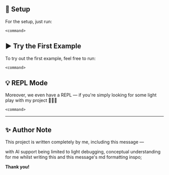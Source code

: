 ## 🚀 Setup

For the setup, just run:

```
<command>
```

## ▶️ Try the First Example

To try out the first example, feel free to run:

```
<command>
```

## 💡 REPL Mode

Moreover, we even have a REPL — if you're simply looking for some light play with my project 🤗🤗🤗

```
<command>
```

---

## ✨ Author Note

This project is written completely by me, including this message —  

with AI support being limited to light debugging, conceptual understanding for me whilst writing this and this message's md formatting inspo;

**Thank you!**

